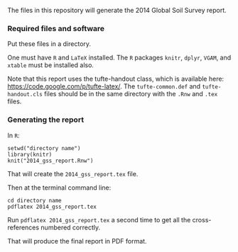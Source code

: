 The files in this repository will generate the 2014 Global Soil Survey report.

### Required files and software

Put these files in a directory. 

One must have `R` and `LaTeX` installed. The `R` packages `knitr`, `dplyr`, `VGAM`, and `xtable` must be installed also.

Note that this report uses the tufte-handout class, which is available here: https://code.google.com/p/tufte-latex/. The `tufte-common.def` and `tufte-handout.cls` files should be in the same directory with the `.Rnw` and `.tex` files.

### Generating the report

In `R`:

`setwd("directory name")`   
`library(knitr)`   
`knit("2014_gss_report.Rnw")`   

That will create the `2014_gss_report.tex` file.

Then at the terminal command line:

`cd directory name`   
`pdflatex 2014_gss_report.tex`   

Run `pdflatex 2014_gss_report.tex` a second time to get all the cross-references numbered correctly.

That will produce the final report in PDF format.